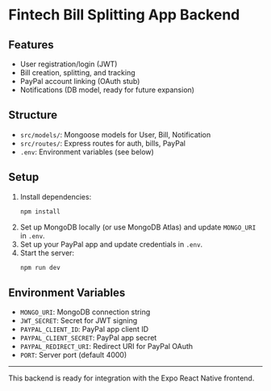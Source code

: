 # Fintech Bill Splitting App Backend

## Features
- User registration/login (JWT)
- Bill creation, splitting, and tracking
- PayPal account linking (OAuth stub)
- Notifications (DB model, ready for future expansion)

## Structure
- `src/models/`: Mongoose models for User, Bill, Notification
- `src/routes/`: Express routes for auth, bills, PayPal
- `.env`: Environment variables (see below)

## Setup
1. Install dependencies:
   ```sh
   npm install
   ```
2. Set up MongoDB locally (or use MongoDB Atlas) and update `MONGO_URI` in `.env`.
3. Set up your PayPal app and update credentials in `.env`.
4. Start the server:
   ```sh
   npm run dev
   ```

## Environment Variables
- `MONGO_URI`: MongoDB connection string
- `JWT_SECRET`: Secret for JWT signing
- `PAYPAL_CLIENT_ID`: PayPal app client ID
- `PAYPAL_CLIENT_SECRET`: PayPal app secret
- `PAYPAL_REDIRECT_URI`: Redirect URI for PayPal OAuth
- `PORT`: Server port (default 4000)

---

This backend is ready for integration with the Expo React Native frontend.
